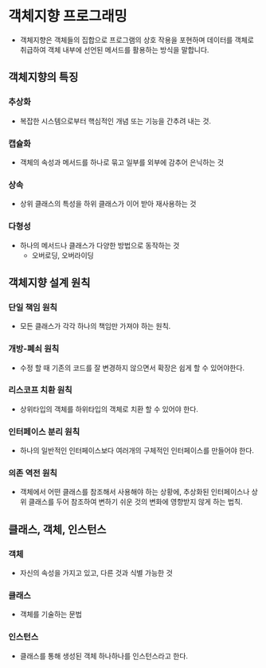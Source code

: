 # 객체지향 프로그래밍
* 객체지향은 객체들의 집합으로 프로그램의 상호 작용을 포현하며 데이터를 객체로 취급하여 객체 내부에 선언된 메서드를 활용하는 방식을 말합니다.

## 객체지향의 특징
### 추상화
* 복잡한 시스템으로부터 핵심적인 개념 또는 기능을 간추려 내는 것.
### 캡슐화
* 객체의 속성과 메서드를 하나로 묶고 일부를 외부에 감추어 은닉하는 것
### 상속
* 상위 클래스의 특성을 하위 클래스가 이어 받아 재사용하는 것
### 다형성
* 하나의 메서드나 클래스가 다양한 방법으로 동작하는 것
  * 오버로딩, 오버라이딩

## 객체지향 설계 원칙
### 단일 책임 원칙
* 모든 클래스가 각각 하나의 책임만 가져야 하는 원칙.
### 개방-폐쇠 원칙
* 수정 할 때 기존의 코드를 잘 변경하지 않으면서 확장은 쉽게 할 수 있어야한다.
### 리스코프 치환 원칙
* 상위타입의 객체를 하위타입의 객체로 치환 할 수 있어야 한다.
### 인터페이스 분리 원칙
* 하나의 일반적인 인터페이스보다 여러개의 구체적인 인터페이스를 만들어야 한다.
### 의존 역전 원칙
* 객체에서 어떤 클래스를 참조해서 사용해야 하는 상황에, 추상화된 인터페이스나 상위 클래스를 두어 참조하여 변하기 쉬운 것의 변화에 영향받지 않게 하는 법칙.

## 클래스, 객체, 인스턴스
### 객체
* 자신의 속성을 가지고 있고, 다른 것과 식별 가능한 것
### 클래스
* 객체를 기술하는 문법
### 인스턴스
* 클래스를 통해 생성된 객체 하나하나를 인스턴스라고 한다.
